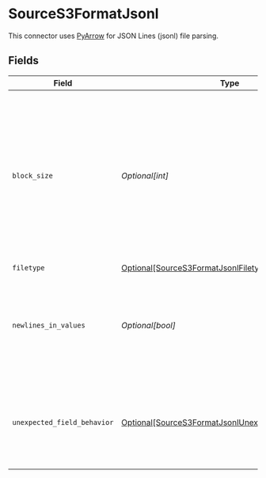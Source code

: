 # SourceS3FormatJsonl

This connector uses <a href="https://arrow.apache.org/docs/python/json.html" target="_blank">PyArrow</a> for JSON Lines (jsonl) file parsing.


## Fields

| Field                                                                                                                                                                                                                                       | Type                                                                                                                                                                                                                                        | Required                                                                                                                                                                                                                                    | Description                                                                                                                                                                                                                                 | Example                                                                                                                                                                                                                                     |
| ------------------------------------------------------------------------------------------------------------------------------------------------------------------------------------------------------------------------------------------- | ------------------------------------------------------------------------------------------------------------------------------------------------------------------------------------------------------------------------------------------- | ------------------------------------------------------------------------------------------------------------------------------------------------------------------------------------------------------------------------------------------- | ------------------------------------------------------------------------------------------------------------------------------------------------------------------------------------------------------------------------------------------- | ------------------------------------------------------------------------------------------------------------------------------------------------------------------------------------------------------------------------------------------- |
| `block_size`                                                                                                                                                                                                                                | *Optional[int]*                                                                                                                                                                                                                             | :heavy_minus_sign:                                                                                                                                                                                                                          | The chunk size in bytes to process at a time in memory from each file. If your data is particularly wide and failing during schema detection, increasing this should solve it. Beware of raising this too high as you could hit OOM errors. |                                                                                                                                                                                                                                             |
| `filetype`                                                                                                                                                                                                                                  | [Optional[SourceS3FormatJsonlFiletype]](../../models/shared/sources3formatjsonlfiletype.md)                                                                                                                                                 | :heavy_minus_sign:                                                                                                                                                                                                                          | N/A                                                                                                                                                                                                                                         |                                                                                                                                                                                                                                             |
| `newlines_in_values`                                                                                                                                                                                                                        | *Optional[bool]*                                                                                                                                                                                                                            | :heavy_minus_sign:                                                                                                                                                                                                                          | Whether newline characters are allowed in JSON values. Turning this on may affect performance. Leave blank to default to False.                                                                                                             |                                                                                                                                                                                                                                             |
| `unexpected_field_behavior`                                                                                                                                                                                                                 | [Optional[SourceS3FormatJsonlUnexpectedFieldBehavior]](../../models/shared/sources3formatjsonlunexpectedfieldbehavior.md)                                                                                                                   | :heavy_minus_sign:                                                                                                                                                                                                                          | How JSON fields outside of explicit_schema (if given) are treated. Check <a href="https://arrow.apache.org/docs/python/generated/pyarrow.json.ParseOptions.html" target="_blank">PyArrow documentation</a> for details                      | ignore                                                                                                                                                                                                                                      |